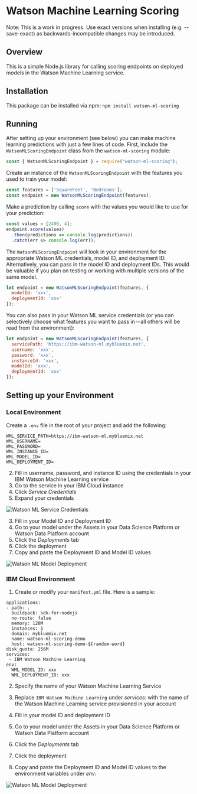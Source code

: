 # Watson Machine Learning Scoring

Note: This is a work in progress. Use exact versions when installing (e.g. --save-exact) as backwards-incompatible changes may be introduced.

## Overview

This is a simple Node.js library for calling scoring endpoints on deployed models in the Watson Machine Learning service.

## Installation

This package can be installed via npm:
`npm install watson-ml-scoring`

## Running

After setting up your environment (see below) you can make machine learning predictions with just a few lines of code. First, include the `WatsonMLScoringEndpoint` class from the `watson-ml-scoring` module:

```javascript
const { WatsonMLScoringEndpoint } = require("watson-ml-scoring");
```

Create an instance of the `WatsonMLScoringEndpoint` with the features you used to train your model:

```javascript
const features = ['SquareFeet', 'Bedrooms'];
const endpoint = new WatsonMLScoringEndpoint(features);
```

Make a prediction by calling `score` with the values you would like to use for your prediction:

```javascript
const values = [2400, 4];
endpoint.score(values)
  .then(predictions => console.log(predictions))
  .catch(err => console.log(err));
```

The `WatsonMLScoringEndpoint` will look in your environment for the appropriate Watson ML credentials, model ID, and deployment ID.
Alternatively, you can pass in the model ID and deployment IDs. This would be valuable if you plan on testing or working with multiple versions of the same model.

```javascript
let endpoint = new WatsonMLScoringEndpoint(features, {
  modelId: 'xxx',
  deploymentId: 'xxx'
});
```

You can also pass in your Watson ML service credentials (or you can selectively choose what features you want to pass in -- all others will be read from the environment):

```javascript
let endpoint = new WatsonMLScoringEndpoint(features, {
  servicePath: 'https://ibm-watson-ml.mybluemix.net',
  username: 'xxx',
  password: 'xxx',
  instanceId: 'xxx',
  modelId: 'xxx',
  deploymentId: 'xxx'
});
```

## Setting up your Environment

### Local Environment

Create a `.env` file in the root of your project and add the following:

```
WML_SERVICE_PATH=https://ibm-watson-ml.mybluemix.net
WML_USERNAME=
WML_PASSWORD=
WML_INSTANCE_ID=
WML_MODEL_ID=
WML_DEPLOYMENT_ID=
```

2. Fill in username, password, and instance ID using the credentials in your IBM Watson Machine Learning service
  1. Go to the service in your IBM Cloud instance
  2. Click _Service Credentials_
  3. Expand your credentials

![Watson ML Service Credentials](https://raw.githubusercontent.com/ibm-cds-labs/watson-ml-scoring/readme/img/watson-ml-credentials.png)

3. Fill in your Model ID and Deployment ID
  1. Go to your model under the Assets in your Data Science Platform or Watson Data Platform account
  2. Click the _Deployments_ tab
  3. Click the deployment
  4. Copy and paste the Deployment ID and Model ID values

![Watson ML Model Deployment](https://raw.githubusercontent.com/ibm-cds-labs/watson-ml-scoring/readme/img/watson-ml-model-deployment.png)

### IBM Cloud Environment

1. Create or modify your `manifest.yml` file. Here is a sample:

```
applications:
- path: .
  buildpack: sdk-for-nodejs
  no-route: false
  memory: 128M
  instances: 1
  domain: mybluemix.net
  name: watson-ml-scoring-demo
  host: watson-ml-scoring-demo-${random-word}
disk_quota: 256M
services:
 - IBM Watson Machine Learning
env:
  WML_MODEL_ID: xxx
  WML_DEPLOYMENT_ID: xxx
```

2. Specify the name of your Watson Machine Learning Service
  1. Replace `IBM Watson Machine Learning` under *services:* with the name of the Watson Machine Learning service provisioned in your account

3. Fill in your model ID and deployment ID
  1. Go to your model under the Assets in your Data Science Platform or Watson Data Platform account
  2. Click the _Deployments_ tab
  3. Click the deployment
  4. Copy and paste the Deployment ID and Model ID values to the environment variables under *env:*

  ![Watson ML Model Deployment](https://raw.githubusercontent.com/ibm-cds-labs/watson-ml-scoring/readme/img/watson-ml-model-deployment.png)